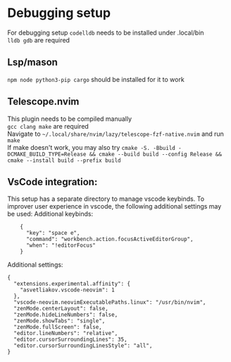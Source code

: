 # Debugging setup
For debugging setup ```codelldb``` needs to be installed under .local/bin<br>
```lldb gdb``` are required

## Lsp/mason
```npm node python3-pip cargo``` should be installed for it to work

## Telescope.nvim
This plugin needs to be compiled manually <br>
```gcc clang make``` are required <br>
Navigate to ```~/.local/share/nvim/lazy/telescope-fzf-native.nvim``` and run ```make``` <br>
If make doesn't work, you may also try ```cmake -S. -Bbuild -DCMAKE_BUILD_TYPE=Release && cmake --build build --config Release && cmake --install build --prefix build``` <br>

## VsCode integration:
This setup has a separate directory to manage vscode keybinds. To improver user experience in vscode, the following additional settings may be used:
Additional keybinds: <br>
```
    {
      "key": "space e",
      "command": "workbench.action.focusActiveEditorGroup",
      "when": "!editorFocus"
    }
```
Additional settings: <br>
```
{
  "extensions.experimental.affinity": {
    "asvetliakov.vscode-neovim": 1
  },
  "vscode-neovim.neovimExecutablePaths.linux": "/usr/bin/nvim",
  "zenMode.centerLayout": false,
  "zenMode.hideLineNumbers": false,
  "zenMode.showTabs": "single",
  "zenMode.fullScreen": false,
  "editor.lineNumbers": "relative",
  "editor.cursorSurroundingLines": 35,
  "editor.cursorSurroundingLinesStyle": "all",
}
```
